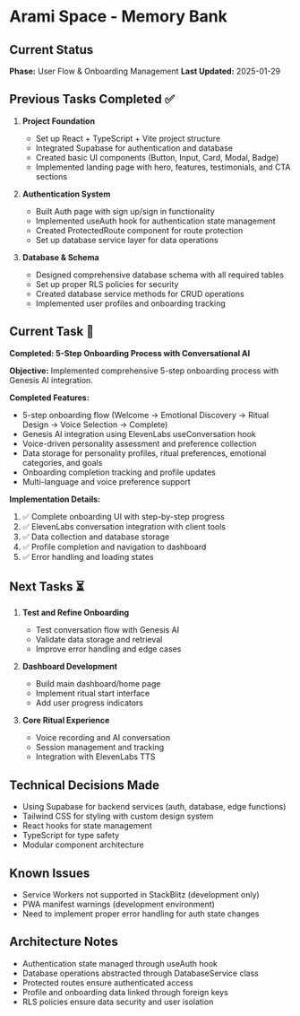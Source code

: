 # Arami Space - Memory Bank

## Current Status
**Phase:** User Flow & Onboarding Management
**Last Updated:** 2025-01-29

## Previous Tasks Completed ✅
1. **Project Foundation**
   - Set up React + TypeScript + Vite project structure
   - Integrated Supabase for authentication and database
   - Created basic UI components (Button, Input, Card, Modal, Badge)
   - Implemented landing page with hero, features, testimonials, and CTA sections

2. **Authentication System**
   - Built Auth page with sign up/sign in functionality
   - Implemented useAuth hook for authentication state management
   - Created ProtectedRoute component for route protection
   - Set up database service layer for data operations

3. **Database & Schema**
   - Designed comprehensive database schema with all required tables
   - Set up proper RLS policies for security
   - Created database service methods for CRUD operations
   - Implemented user profiles and onboarding tracking

## Current Task 🔄
**Completed: 5-Step Onboarding Process with Conversational AI**

**Objective:** Implemented comprehensive 5-step onboarding process with Genesis AI integration.

**Completed Features:**
- 5-step onboarding flow (Welcome → Emotional Discovery → Ritual Design → Voice Selection → Complete)
- Genesis AI integration using ElevenLabs useConversation hook
- Voice-driven personality assessment and preference collection
- Data storage for personality profiles, ritual preferences, emotional categories, and goals
- Onboarding completion tracking and profile updates
- Multi-language and voice preference support

**Implementation Details:**
1. ✅ Complete onboarding UI with step-by-step progress
2. ✅ ElevenLabs conversation integration with client tools
3. ✅ Data collection and database storage
4. ✅ Profile completion and navigation to dashboard
5. ✅ Error handling and loading states

## Next Tasks ⏳
1. **Test and Refine Onboarding**
   - Test conversation flow with Genesis AI
   - Validate data storage and retrieval
   - Improve error handling and edge cases

2. **Dashboard Development**
   - Build main dashboard/home page
   - Implement ritual start interface
   - Add user progress indicators

3. **Core Ritual Experience**
   - Voice recording and AI conversation
   - Session management and tracking
   - Integration with ElevenLabs TTS

## Technical Decisions Made
- Using Supabase for backend services (auth, database, edge functions)
- Tailwind CSS for styling with custom design system
- React hooks for state management
- TypeScript for type safety
- Modular component architecture

## Known Issues
- Service Workers not supported in StackBlitz (development only)
- PWA manifest warnings (development environment)
- Need to implement proper error handling for auth state changes

## Architecture Notes
- Authentication state managed through useAuth hook
- Database operations abstracted through DatabaseService class
- Protected routes ensure authenticated access
- Profile and onboarding data linked through foreign keys
- RLS policies ensure data security and user isolation